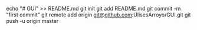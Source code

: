 echo "# GUI" >> README.md
git init
git add README.md
git commit -m "first commit"
git remote add origin git@github.com:UlisesArroyo/GUI.git
git push -u origin master
                
